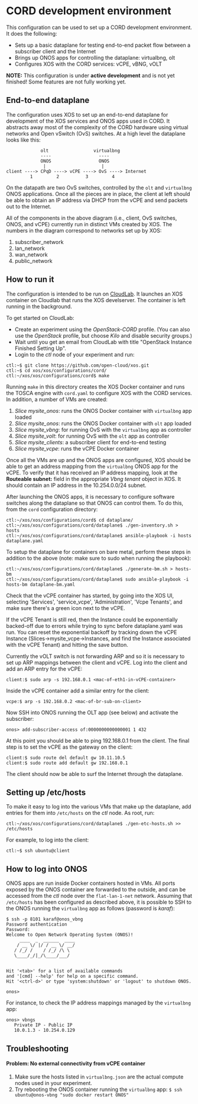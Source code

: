 # CORD development environment

This configuration can be used to set up a CORD development environment.
It does the following:

* Sets up a basic dataplane for testing end-to-end packet flow between a subscriber client and the Internet
* Brings up ONOS apps for controlling the dataplane: virtualbng, olt
* Configures XOS with the CORD services: vCPE, vBNG, vOLT

**NOTE:** This configuration is under **active development** and is not yet finished!  Some features are not
fully working yet.

## End-to-end dataplane

The configuration uses XOS to set up an end-to-end dataplane for development of the XOS services and ONOS apps 
used in CORD.  It abstracts away most of the complexity of the CORD hardware using virtual networks
and Open vSwitch (OvS) switches.  At a high level the dataplane looks like this:

```
             olt                 virtualbng
             ----                  ----
             ONOS                  ONOS
              |                     |
client ----> CPqD ----> vCPE ----> OvS ----> Internet
         1         2          3         4
```

On the datapath are two OvS switches, controlled by the `olt` and `virtualbng` ONOS applications.  Once all the pieces are in
place, the client at left should be able to obtain an IP address via DHCP from the vCPE and send packets out to the Internet.

All of the components in the above diagram (i.e., client, OvS switches, ONOS, and vCPE) currently run in distinct VMs
created by XOS.  The numbers in the diagram correspond to networks set up by XOS:

1. subscriber_network
2. lan_network
3. wan_network
4. public_network

## How to run it

The configuration is intended to be run on [CloudLab](http://cloudlab.us).
It launches an XOS container on Cloudlab that runs the XOS develserver.  The container is left running in the background.

To get started on CloudLab:
* Create an experiment using the *OpenStack-CORD* profile.  (You can also use the *OpenStack* profile, but choose *Kilo*
and disable security groups.)
* Wait until you get an email from CloudLab with title "OpenStack Instance Finished Setting Up".
* Login to the *ctl* node of your experiment and run:
```
ctl:~$ git clone https://github.com/open-cloud/xos.git
ctl:~$ cd xos/xos/configurations/cord/
ctl:~/xos/xos/configurations/cord$ make
```

Running `make` in this directory creates the XOS Docker container and runs the TOSCA engine with `cord.yaml` to
configure XOS with the CORD services.  In addition, a number of VMs are created:

1. *Slice mysite_onos*: runs the ONOS Docker container with `virtualbng` app loaded
1. *Slice mysite_onos*: runs the ONOS Docker container with `olt` app loaded
1. *Slice mysite_vbng*: for running OvS with the `virtualbng` app as controller
1. *Slice mysite_volt*: for running OvS with the `olt` app as controller
1. *Slice mysite_clients*: a subscriber client for end-to-end testing
1. *Slice mysite_vcpe*: runs the vCPE Docker container

Once all the VMs are up and the ONOS apps are configured, XOS should be able to get an address mapping from the `virtualbng`
ONOS app for the vCPE. To verify that it has received an IP address mapping, look at the **Routeable subnet:** field in 
the appropriate *Vbng tenant* object in XOS.  It should contain an IP address in the 10.254.0.0/24 subnet.

After launching the ONOS apps, it is necessary to configure software switches along the dataplane so that ONOS can control
them.  To do this, from the `cord` configuration directory:
```
ctl:~/xos/xos/configurations/cord$ cd dataplane/
ctl:~/xos/xos/configurations/cord/dataplane$ ./gen-inventory.sh > hosts
ctl:~/xos/xos/configurations/cord/dataplane$ ansible-playbook -i hosts dataplane.yaml
```

To setup the dataplane for containers on bare metal, perform these steps in addition to the above (note: make sure to sudo when running the playbook):
```
ctl:~/xos/xos/configurations/cord/dataplane$ ./generate-bm.sh > hosts-bm   
ctl:~/xos/xos/configurations/cord/dataplane$ sudo ansible-playbook -i hosts-bm dataplane-bm.yaml
```

Check that the vCPE container has started, by going into the XOS UI, selecting 'Services', 'service_vcpe', 'Administration', 'Vcpe Tenants', and make sure there's a green icon next to the vCPE. 

If the vCPE Tenant is still red, then the Instance could be exponentially backed-off due to errors while trying to sync before dataplane.yaml was run. You can reset the exponential backoff by tracking down the vCPE Instance (Slices->mysite_vcpe->Instances, and find the Instance associated with the vCPE Tenant) and hitting the save button.

Currently the vOLT switch is not forwarding ARP and so it is necessary to set up ARP mappings between the client
and vCPE.  Log into the client and add an ARP entry for the vCPE: 
```
client:$ sudo arp -s 192.168.0.1 <mac-of-eth1-in-vCPE-container>
```
Inside the vCPE container add a similar entry for the client:
```
vcpe:$ arp -s 192.168.0.2 <mac-of-br-sub-on-client>
```

Now SSH into ONOS running the OLT app (see below) and activate the subscriber:
```
onos> add-subscriber-access of:0000000000000001 1 432
```

At this point you should be able to ping 192.168.0.1 from the client.  The final step is to set the 
vCPE as the gateway on the client:
```
client:$ sudo route del default gw 10.11.10.5
client:$ sudo route add default gw 192.168.0.1
```
The client should now be able to surf the Internet through the dataplane.

## Setting up /etc/hosts

To make it easy to log into the various VMs that make up the dataplane, add entries for them into `/etc/hosts` on the 
*ctl* node.  As root, run:
```
ctl:~/xos/xos/configurations/cord/dataplane$ ./gen-etc-hosts.sh >> /etc/hosts
```
For example, to log into the client:
```
ctl:~$ ssh ubuntu@client
```

## How to log into ONOS

ONOS apps are run inside Docker containers hosted in VMs.  All ports exposed by the ONOS container are forwarded to the 
outside, and can be accessed from the *ctl* node over the `flat-lan-1-net` network.  Assuming that `/etc/hosts`
has been configured as described above, it is possible to SSH to the ONOS running the `virtualbng` app as follows (password is *karaf*):

```
$ ssh -p 8101 karaf@onos_vbng
Password authentication
Password:
Welcome to Open Network Operating System (ONOS)!
     ____  _  ______  ____
    / __ \/ |/ / __ \/ __/
   / /_/ /    / /_/ /\ \
   \____/_/|_/\____/___/


Hit '<tab>' for a list of available commands
and '[cmd] --help' for help on a specific command.
Hit '<ctrl-d>' or type 'system:shutdown' or 'logout' to shutdown ONOS.

onos>
```

For instance, to check the IP address mappings managed by the `virtualbng` app:

```
onos> vbngs
   Private IP - Public IP
   10.0.1.3 - 10.254.0.129
```

## Troubleshooting

#### Problem: No external connectivity from vCPE container
1. Make sure the hosts listed in `virtualbng.json` are the actual compute nodes used in your experiment.
2. Try rebooting the ONOS container running the `virtualbng` app: `$ ssh ubuntu@onos-vbng "sudo docker restart ONOS"`
